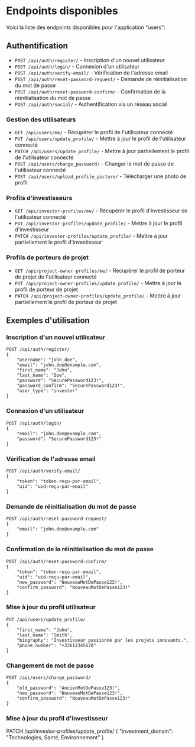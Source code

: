 # Endpoints disponibles

Voici la liste des endpoints disponibles pour l'application "users":

## Authentification

- `POST /api/auth/register/` - Inscription d'un nouvel utilisateur
- `POST /api/auth/login/` - Connexion d'un utilisateur
- `POST /api/auth/verify-email/` - Vérification de l'adresse email
- `POST /api/auth/reset-password-request/` - Demande de réinitialisation du mot de passe
- `POST /api/auth/reset-password-confirm/` - Confirmation de la réinitialisation du mot de passe
- `POST /api/auth/social/` - Authentification via un réseau social

### Gestion des utilisateurs

- `GET /api/users/me/` - Récupérer le profil de l'utilisateur connecté
- `PUT /api/users/update_profile/` - Mettre à jour le profil de l'utilisateur connecté
- `PATCH /api/users/update_profile/` - Mettre à jour partiellement le profil de l'utilisateur connecté
- `POST /api/users/change_password/` - Changer le mot de passe de l'utilisateur connecté
- `POST /api/users/upload_profile_picture/` - Télécharger une photo de profil

### Profils d'investisseurs

- `GET /api/investor-profiles/me/` - Récupérer le profil d'investisseur de l'utilisateur connecté
- `PUT /api/investor-profiles/update_profile/` - Mettre à jour le profil d'investisseur
- `PATCH /api/investor-profiles/update_profile/` - Mettre à jour partiellement le profil d'investisseur

### Profils de porteurs de projet

- `GET /api/project-owner-profiles/me/` - Récupérer le profil de porteur de projet de l'utilisateur connecté
- `PUT /api/project-owner-profiles/update_profile/` - Mettre à jour le profil de porteur de projet
- `PATCH /api/project-owner-profiles/update_profile/` - Mettre à jour partiellement le profil de porteur de projet

## Exemples d'utilisation

### Inscription d'un nouvel utilisateur

```plaintext
POST /api/auth/register/
{
    "username": "john_doe",
    "email": "john.doe@example.com",
    "first_name": "John",
    "last_name": "Doe",
    "password": "SecurePassword123!",
    "password_confirm": "SecurePassword123!",
    "user_type": "investor"
}
```

### Connexion d'un utilisateur

```plaintext
POST /api/auth/login/
{
    "email": "john.doe@example.com",
    "password": "SecurePassword123!"
}
```

### Vérification de l'adresse email

```plaintext
POST /api/auth/verify-email/
{
    "token": "token-reçu-par-email",
    "uid": "uid-reçu-par-email"
}
```

### Demande de réinitialisation du mot de passe

```plaintext
POST /api/auth/reset-password-request/
{
    "email": "john.doe@example.com"
}
```

### Confirmation de la réinitialisation du mot de passe

```plaintext
POST /api/auth/reset-password-confirm/
{
    "token": "token-reçu-par-email",
    "uid": "uid-reçu-par-email",
    "new_password": "NouveauMotDePasse123!",
    "confirm_password": "NouveauMotDePasse123!"
}
```

### Mise à jour du profil utilisateur

```plaintext
PUT /api/users/update_profile/
{
    "first_name": "John",
    "last_name": "Smith",
    "biography": "Investisseur passionné par les projets innovants.",
    "phone_number": "+33612345678"
}
```

### Changement de mot de passe

```plaintext
POST /api/users/change_password/
{
    "old_password": "AncienMotDePasse123!",
    "new_password": "NouveauMotDePasse123!",
    "confirm_password": "NouveauMotDePasse123!"
}
```

### Mise à jour du profil d'investisseur

PATCH /api/investor-profiles/update_profile/
{
    "investment_domain": "Technologies, Santé, Environnement"
}
